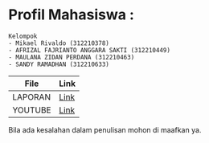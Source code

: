 # Profil Mahasiswa :
```
Kelompok 
- Mikael Rivaldo (312210378)
- AFRIZAL FAJRIANTO ANGGARA SAKTI (312210449)
- MAULANA ZIDAN PERDANA (312210463)
- SANDY RAMADHAN (312210633)
```

| File | Link                              |
| --------   | --------------------------------------------------- |
| LAPORAN  | [Link]() |
| YOUTUBE  | [Link]() |

Bila ada kesalahan dalam penulisan mohon di maafkan ya.
